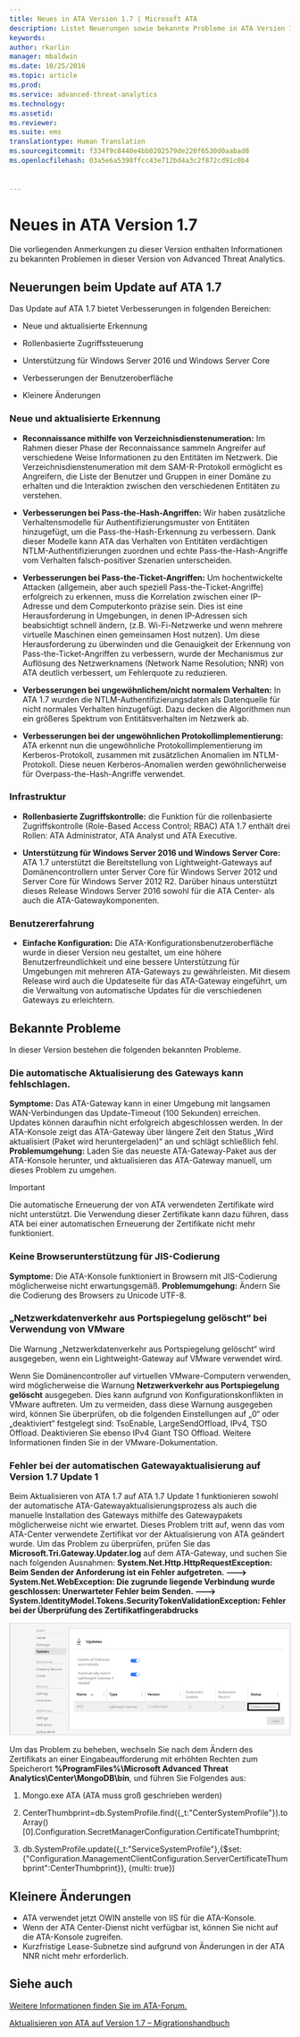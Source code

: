 ```yaml
---
title: Neues in ATA Version 1.7 | Microsoft ATA
description: Listet Neuerungen sowie bekannte Probleme in ATA Version 1.7 auf
keywords: 
author: rkarlin
manager: mbaldwin
ms.date: 10/25/2016
ms.topic: article
ms.prod: 
ms.service: advanced-threat-analytics
ms.technology: 
ms.assetid: 
ms.reviewer: 
ms.suite: ems
translationtype: Human Translation
ms.sourcegitcommit: f334f9c8440e4bb0202579de220f6530d0aabad8
ms.openlocfilehash: 03a5e6a5398ffcc43e712bd4a3c2f872cd91c0b4


---
```


# <a name="whats-new-in-ata-version-17"></a>Neues in ATA Version 1.7
Die vorliegenden Anmerkungen zu dieser Version enthalten Informationen zu bekannten Problemen in dieser Version von Advanced Threat Analytics.

## <a name="whats-new-in-the-ata-17-update"></a>Neuerungen beim Update auf ATA 1.7
Das Update auf ATA 1.7 bietet Verbesserungen in folgenden Bereichen:

-   Neue und aktualisierte Erkennung

-   Rollenbasierte Zugriffssteuerung

-   Unterstützung für Windows Server 2016 und Windows Server Core

-   Verbesserungen der Benutzeroberfläche

-   Kleinere Änderungen


### <a name="new-updated-detections"></a>Neue und aktualisierte Erkennung


- **Reconnaissance mithilfe von Verzeichnisdienstenumeration:** Im Rahmen dieser Phase der Reconnaissance sammeln Angreifer auf verschiedene Weise Informationen zu den Entitäten im Netzwerk. Die Verzeichnisdienstenumeration mit dem SAM-R-Protokoll ermöglicht es Angreifern, die Liste der Benutzer und Gruppen in einer Domäne zu erhalten und die Interaktion zwischen den verschiedenen Entitäten zu verstehen. 

- **Verbesserungen bei Pass-the-Hash-Angriffen:** Wir haben zusätzliche Verhaltensmodelle für Authentifizierungsmuster von Entitäten hinzugefügt, um die Pass-the-Hash-Erkennung zu verbessern. Dank dieser Modelle kann ATA das Verhalten von Entitäten verdächtigen NTLM-Authentifizierungen zuordnen und echte Pass-the-Hash-Angriffe vom Verhalten falsch-positiver Szenarien unterscheiden.

- **Verbesserungen bei Pass-the-Ticket-Angriffen:** Um hochentwickelte Attacken (allgemein, aber auch speziell Pass-the-Ticket-Angriffe) erfolgreich zu erkennen, muss die Korrelation zwischen einer IP-Adresse und dem Computerkonto präzise sein. Dies ist eine Herausforderung in Umgebungen, in denen IP-Adressen sich beabsichtigt schnell ändern, (z.B. Wi-Fi-Netzwerke und wenn mehrere virtuelle Maschinen einen gemeinsamen Host nutzen). Um diese Herausforderung zu überwinden und die Genauigkeit der Erkennung von Pass-the-Ticket-Angriffen zu verbessern, wurde der Mechanismus zur Auflösung des Netzwerknamens (Network Name Resolution; NNR) von ATA deutlich verbessert, um Fehlerquote zu reduzieren.

- **Verbesserungen bei ungewöhnlichem/nicht normalem Verhalten:** In ATA 1.7 wurden die NTLM-Authentifizierungsdaten als Datenquelle für nicht normales Verhalten hinzugefügt. Dazu decken die Algorithmen nun ein größeres Spektrum von Entitätsverhalten im Netzwerk ab. 

- **Verbesserungen bei der ungewöhnlichen Protokollimplementierung:** ATA erkennt nun die ungewöhnliche Protokollimplementierung im Kerberos-Protokoll, zusammen mit zusätzlichen Anomalien im NTLM-Protokoll. Diese neuen Kerberos-Anomalien werden gewöhnlicherweise für Overpass-the-Hash-Angriffe verwendet.


### <a name="infrastructure"></a>Infrastruktur

- **Rollenbasierte Zugriffskontrolle:** die Funktion für die rollenbasierte Zugriffskontrolle (Role-Based Access Control; RBAC) ATA 1.7 enthält drei Rollen: ATA Administrator, ATA Analyst und ATA Executive.

- **Unterstützung für Windows Server 2016 und Windows Server Core:** ATA 1.7 unterstützt die Bereitstellung von Lightweight-Gateways auf Domänencontrollern unter Server Core für Windows Server 2012 und Server Core für Windows Server 2012 R2. Darüber hinaus unterstützt dieses Release Windows Server 2016 sowohl für die ATA Center- als auch die ATA-Gatewaykomponenten.

### <a name="user-experience"></a>Benutzererfahrung
- **Einfache Konfiguration:** Die ATA-Konfigurationsbenutzeroberfläche wurde in dieser Version neu gestaltet, um eine höhere Benutzerfreundlichkeit und eine bessere Unterstützung für Umgebungen mit mehreren ATA-Gateways zu gewährleisten. Mit diesem Release wird auch die Updateseite für das ATA-Gateway eingeführt, um die Verwaltung von automatische Updates für die verschiedenen Gateways zu erleichtern.

## <a name="known-issues"></a>Bekannte Probleme
In dieser Version bestehen die folgenden bekannten Probleme.

### <a name="gateway-automatic-update-may-fail"></a>Die automatische Aktualisierung des Gateways kann fehlschlagen.
**Symptome:** Das ATA-Gateway kann in einer Umgebung mit langsamen WAN-Verbindungen das Update-Timeout (100 Sekunden) erreichen. Updates können daraufhin nicht erfolgreich abgeschlossen werden.
In der ATA-Konsole zeigt das ATA-Gateway über längere Zeit den Status „Wird aktualisiert (Paket wird heruntergeladen)“ an und schlägt schließlich fehl.
**Problemumgehung:** Laden Sie das neueste ATA-Gateway-Paket aus der ATA-Konsole herunter, und aktualisieren das ATA-Gateway manuell, um dieses Problem zu umgehen.

 > [!IMPORTANT]
 Die automatische Erneuerung der von ATA verwendeten Zertifikate wird nicht unterstützt. Die Verwendung dieser Zertifikate kann dazu führen, dass ATA bei einer automatischen Erneuerung der Zertifikate nicht mehr funktioniert. 

### <a name="no-browser-support-for-jis-encoding"></a>Keine Browserunterstützung für JIS-Codierung
**Symptome:** Die ATA-Konsole funktioniert in Browsern mit JIS-Codierung möglicherweise nicht erwartungsgemäß. **Problemumgehung:** Ändern Sie die Codierung des Browsers zu Unicode UTF-8.
 
### <a name="dropped-port-mirror-traffic-when-using-vmware"></a>„Netzwerkdatenverkehr aus Portspiegelung gelöscht“ bei Verwendung von VMware

Die Warnung „Netzwerkdatenverkehr aus Portspiegelung gelöscht“ wird ausgegeben, wenn ein Lightweight-Gateway auf VMware verwendet wird.

Wenn Sie Domänencontroller auf virtuellen VMware-Computern verwenden, wird möglicherweise die Warnung **Netzwerkverkehr aus Portspiegelung gelöscht** ausgegeben. Dies kann aufgrund von Konfigurationskonflikten in VMware auftreten. Um zu vermeiden, dass diese Warnung ausgegeben wird, können Sie überprüfen, ob die folgenden Einstellungen auf „0“ oder „deaktiviert“ festgelegt sind: TsoEnable, LargeSendOffload, IPv4, TSO Offload. Deaktivieren Sie ebenso IPv4 Giant TSO Offload. Weitere Informationen finden Sie in der VMware-Dokumentation.

### <a name="automatic-gateway-update-fail-when-updating-to-17-update-1"></a>Fehler bei der automatischen Gatewayaktualisierung auf Version 1.7 Update 1

Beim Aktualisieren von ATA 1.7 auf ATA 1.7 Update 1 funktionieren sowohl der automatische ATA-Gatewayaktualisierungsprozess als auch die manuelle Installation des Gateways mithilfe des Gatewaypakets möglicherweise nicht wie erwartet.
Dieses Problem tritt auf, wenn das vom ATA-Center verwendete Zertifikat vor der Aktualisierung von ATA geändert wurde.
Um das Problem zu überprüfen, prüfen Sie das **Microsoft.Tri.Gateway.Updater.log** auf dem ATA-Gateway, und suchen Sie nach folgenden Ausnahmen: **System.Net.Http.HttpRequestException: Beim Senden der Anforderung ist ein Fehler aufgetreten. ---> System.Net.WebException: Die zugrunde liegende Verbindung wurde geschlossen: Unerwarteter Fehler beim Senden. ---> System.IdentityModel.Tokens.SecurityTokenValidationException: Fehler bei der Überprüfung des Zertifikatfingerabdrucks**

![Fehler bei der Aktualisierung des ATA-Gateways](media/17update_gatewaybug.png)

Um das Problem zu beheben, wechseln Sie nach dem Ändern des Zertifikats an einer Eingabeaufforderung mit erhöhten Rechten zum Speicherort **%ProgramFiles%\Microsoft Advanced Threat Analytics\Center\MongoDB\bin**, und führen Sie Folgendes aus:

1. Mongo.exe ATA (ATA muss groß geschrieben werden) 

2. CenterThumbprint=db.SystemProfile.find({_t:"CenterSystemProfile"}).toArray()[0].Configuration.SecretManagerConfiguration.CertificateThumbprint;

3. db.SystemProfile.update({_t:"ServiceSystemProfile"},{$set:{"Configuration.ManagementClientConfiguration.ServerCertificateThumbprint":CenterThumbprint}}, {multi: true})


## <a name="minor-changes"></a>Kleinere Änderungen

- ATA verwendet jetzt OWIN anstelle von IIS für die ATA-Konsole.
- Wenn der ATA Center-Dienst nicht verfügbar ist, können Sie nicht auf die ATA-Konsole zugreifen.
- Kurzfristige Lease-Subnetze sind aufgrund von Änderungen in der ATA NNR nicht mehr erforderlich.

## <a name="see-also"></a>Siehe auch
[Weitere Informationen finden Sie im ATA-Forum.](https://social.technet.microsoft.com/Forums/security/home?forum=mata)

[Aktualisieren von ATA auf Version 1.7 – Migrationshandbuch](ata-update-1.7-migration-guide.md)




<!--HONumber=Oct16_HO5-->


